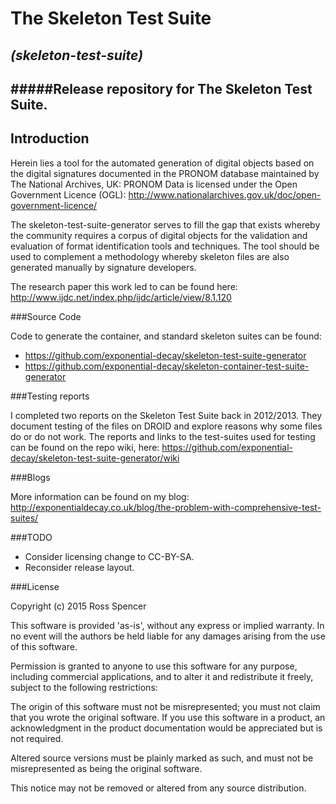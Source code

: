 # The Skeleton Test Suite
*(skeleton-test-suite)*
---
#####Release repository for The Skeleton Test Suite. 
---
## Introduction

Herein lies a tool for the automated generation of digital objects based on the digital signatures documented in the PRONOM database maintained by The National Archives, UK: PRONOM Data is licensed under the Open Government Licence (OGL): http://www.nationalarchives.gov.uk/doc/open-government-licence/

The skeleton-test-suite-generator serves to fill the gap that exists whereby the community requires a corpus of digital objects for the validation and evaluation of format identification tools and techniques. The tool should be used to complement a methodology whereby skeleton files are also generated manually by signature developers.

The research paper this work led to can be found here: http://www.ijdc.net/index.php/ijdc/article/view/8.1.120

###Source Code

Code to generate the container, and standard skeleton suites can be found:

- https://github.com/exponential-decay/skeleton-test-suite-generator
- https://github.com/exponential-decay/skeleton-container-test-suite-generator

###Testing reports

I completed two reports on the Skeleton Test Suite back in 2012/2013. They document testing of the files on DROID and explore reasons why some files do or do not work. The reports and links to the test-suites used for testing can be found on the repo wiki, here: https://github.com/exponential-decay/skeleton-test-suite-generator/wiki

###Blogs

More information can be found on my blog: http://exponentialdecay.co.uk/blog/the-problem-with-comprehensive-test-suites/

###TODO

- Consider licensing change to CC-BY-SA.
- Reconsider release layout.

###License

Copyright (c) 2015 Ross Spencer

This software is provided 'as-is', without any express or implied warranty. In no event will the authors be held liable for any damages arising from the use of this software.

Permission is granted to anyone to use this software for any purpose, including commercial applications, and to alter it and redistribute it freely, subject to the following restrictions:

The origin of this software must not be misrepresented; you must not claim that you wrote the original software. If you use this software in a product, an acknowledgment in the product documentation would be appreciated but is not required.

Altered source versions must be plainly marked as such, and must not be misrepresented as being the original software.

This notice may not be removed or altered from any source distribution.
